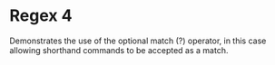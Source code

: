 # Regex 4

Demonstrates the use of the optional match (?) operator, in this case allowing shorthand commands
to be accepted as a match.